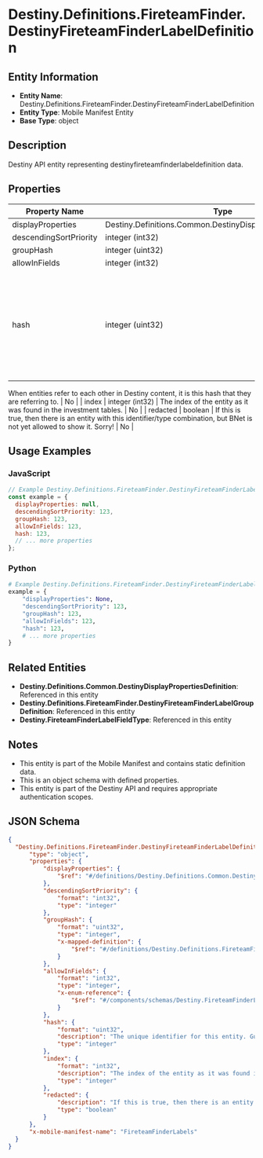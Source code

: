# Destiny.Definitions.FireteamFinder.DestinyFireteamFinderLabelDefinition

## Entity Information
- **Entity Name**: Destiny.Definitions.FireteamFinder.DestinyFireteamFinderLabelDefinition
- **Entity Type**: Mobile Manifest Entity
- **Base Type**: object

## Description
Destiny API entity representing destinyfireteamfinderlabeldefinition data.

## Properties

| Property Name | Type | Description | Required |
|---------------|------|-------------|----------|
| displayProperties | Destiny.Definitions.Common.DestinyDisplayPropertiesDefinition |  | No |
| descendingSortPriority | integer (int32) |  | No |
| groupHash | integer (uint32) |  | No |
| allowInFields | integer (int32) |  | No |
| hash | integer (uint32) | The unique identifier for this entity. Guaranteed to be unique for the type of entity, but not globally.
When entities refer to each other in Destiny content, it is this hash that they are referring to. | No |
| index | integer (int32) | The index of the entity as it was found in the investment tables. | No |
| redacted | boolean | If this is true, then there is an entity with this identifier/type combination, but BNet is not yet allowed to show it. Sorry! | No |

## Usage Examples

### JavaScript
```javascript
// Example Destiny.Definitions.FireteamFinder.DestinyFireteamFinderLabelDefinition object
const example = {
  displayProperties: null,
  descendingSortPriority: 123,
  groupHash: 123,
  allowInFields: 123,
  hash: 123,
  // ... more properties
};
```

### Python
```python
# Example Destiny.Definitions.FireteamFinder.DestinyFireteamFinderLabelDefinition object
example = {
    "displayProperties": None,
    "descendingSortPriority": 123,
    "groupHash": 123,
    "allowInFields": 123,
    "hash": 123,
    # ... more properties
}
```

## Related Entities
- **Destiny.Definitions.Common.DestinyDisplayPropertiesDefinition**: Referenced in this entity
- **Destiny.Definitions.FireteamFinder.DestinyFireteamFinderLabelGroupDefinition**: Referenced in this entity
- **Destiny.FireteamFinderLabelFieldType**: Referenced in this entity

## Notes
- This entity is part of the Mobile Manifest and contains static definition data.
- This is an object schema with defined properties.
- This entity is part of the Destiny API and requires appropriate authentication scopes.

## JSON Schema
```json
{
  "Destiny.Definitions.FireteamFinder.DestinyFireteamFinderLabelDefinition":   {
      "type": "object",
      "properties": {
          "displayProperties": {
              "$ref": "#/definitions/Destiny.Definitions.Common.DestinyDisplayPropertiesDefinition"
          },
          "descendingSortPriority": {
              "format": "int32",
              "type": "integer"
          },
          "groupHash": {
              "format": "uint32",
              "type": "integer",
              "x-mapped-definition": {
                  "$ref": "#/definitions/Destiny.Definitions.FireteamFinder.DestinyFireteamFinderLabelGroupDefinition"
              }
          },
          "allowInFields": {
              "format": "int32",
              "type": "integer",
              "x-enum-reference": {
                  "$ref": "#/components/schemas/Destiny.FireteamFinderLabelFieldType"
              }
          },
          "hash": {
              "format": "uint32",
              "description": "The unique identifier for this entity. Guaranteed to be unique for the type of entity, but not globally.\r\nWhen entities refer to each other in Destiny content, it is this hash that they are referring to.",
              "type": "integer"
          },
          "index": {
              "format": "int32",
              "description": "The index of the entity as it was found in the investment tables.",
              "type": "integer"
          },
          "redacted": {
              "description": "If this is true, then there is an entity with this identifier/type combination, but BNet is not yet allowed to show it. Sorry!",
              "type": "boolean"
          }
      },
      "x-mobile-manifest-name": "FireteamFinderLabels"
  }
}
```
